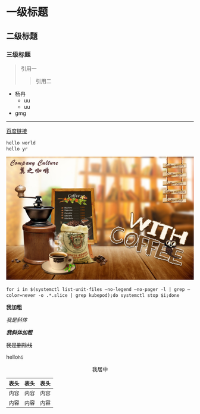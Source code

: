 # 一级标题
## 二级标题
### 三级标题
> 引用一
>> 引用二
- 杨冉
  - uu
  - uu
- gmg  

---

[百度链接](https://www.baidu.com)  
```
hello world
hello yr
```
![咖啡海报](
  images/咖啡海报.jpg)

```
for i in $(systemctl list-unit-files —no-legend —no-pager -l | grep —color=never -o .*.slice | grep kubepod);do systemctl stop $i;done
```
**我加粗**

*我是斜体*

***我斜体加粗***

~~我是删除线~~



hello`hi`

<p align="center">
我居中
</p>

表头|表头|表头
---|:--:|---:
内容|内容|内容
内容|内容|内容


